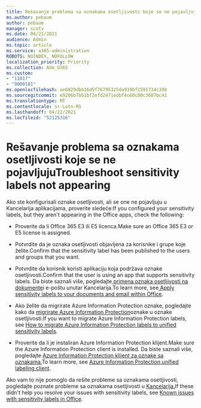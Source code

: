 ```yaml
---
title: Rešavanje problema sa oznakama osetljivosti koje se ne pojavljuju
ms.author: pebaum
author: pebaum
manager: scotv
ms.date: 04/21/2021
audience: Admin
ms.topic: article
ms.service: o365-administration
ROBOTS: NOINDEX, NOFOLLOW
localization_priority: Priority
ms.collection: Adm_O365
ms.custom:
- "11017"
- "9000181"
ms.openlocfilehash: ae6829dbb16d5f76795325da939bf1591734c398
ms.sourcegitcommit: e9206b7bb1bf2efd2471edbf4c60c00c3607bc41
ms.translationtype: MT
ms.contentlocale: sr-Latn-RS
ms.lasthandoff: 04/22/2021
ms.locfileid: "52125316"
---
```

# <a name="troubleshoot-sensitivity-labels-not-appearing"></a><span data-ttu-id="fbff1-102">Rešavanje problema sa oznakama osetljivosti koje se ne pojavljuju</span><span class="sxs-lookup"><span data-stu-id="fbff1-102">Troubleshoot sensitivity labels not appearing</span></span>

<span data-ttu-id="fbff1-103">Ako ste konfigurisali oznake osetljivosti, ali se one ne pojavljuju u Kancelarija aplikacijama, proverite sledeće:</span><span class="sxs-lookup"><span data-stu-id="fbff1-103">If you configured your sensitivity labels, but they aren't appearing in the Office apps, check the following:</span></span>

- <span data-ttu-id="fbff1-104">Proverite da li Office 365 E3 ili E5 licenca.</span><span class="sxs-lookup"><span data-stu-id="fbff1-104">Make sure an Office 365 E3 or E5 license is assigned.</span></span>

- <span data-ttu-id="fbff1-105">Potvrdite da je oznaka osetljivosti objavljena za korisnike i grupe koje želite.</span><span class="sxs-lookup"><span data-stu-id="fbff1-105">Confirm that the sensitivity label has been published to the users and groups that you want.</span></span>

- <span data-ttu-id="fbff1-106">Potvrdite da korisnik koristi aplikaciju koja podržava oznake osetljivosti.</span><span class="sxs-lookup"><span data-stu-id="fbff1-106">Confirm that the user is using an app that supports sensitivity labels.</span></span> <span data-ttu-id="fbff1-107">Da biste saznali više, pogledajte[ primena oznaka osetljivosti na dokumente](https://go.microsoft.com/fwlink/?linkid=2106446)i e-poštu unutar Kancelarija.</span><span class="sxs-lookup"><span data-stu-id="fbff1-107">To learn more, see[ Apply sensitivity labels to your documents and email within Office](https://go.microsoft.com/fwlink/?linkid=2106446).</span></span>

- <span data-ttu-id="fbff1-108">Ako želite da migrirate Azure Information Protection oznake, pogledajte kako da [migrirate Azure Information Protection](https://go.microsoft.com/fwlink/?linkid=2106056)oznake u oznake osetljivosti.</span><span class="sxs-lookup"><span data-stu-id="fbff1-108">If you want to migrate Azure Information Protection labels, see [How to migrate Azure Information Protection labels to unified sensitivity labels](https://go.microsoft.com/fwlink/?linkid=2106056).</span></span>

- <span data-ttu-id="fbff1-109">Proverite da li je instaliran Azure Information Protection klijent.</span><span class="sxs-lookup"><span data-stu-id="fbff1-109">Make sure the Azure Information Protection client is installed.</span></span> <span data-ttu-id="fbff1-110">Da biste saznali više, pogledajte [Azure Information Protection klijent za oznake sa oznakama.](https://go.microsoft.com/fwlink/?linkid=2106374)</span><span class="sxs-lookup"><span data-stu-id="fbff1-110">To learn more, see [Azure Information Protection unified labeling client](https://go.microsoft.com/fwlink/?linkid=2106374).</span></span>

<span data-ttu-id="fbff1-111">Ako vam to nije pomoglo da rešite probleme sa oznakama osetljivosti, pogledajte poznate probleme sa oznakama osetljivosti u [Kancelarija.](https://go.microsoft.com/fwlink/?linkid=2106447)</span><span class="sxs-lookup"><span data-stu-id="fbff1-111">If these didn't help you resolve your issues with sensitivity labels, see [Known issues with sensitivity labels in Office](https://go.microsoft.com/fwlink/?linkid=2106447).</span></span>
